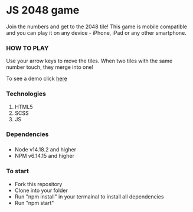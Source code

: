 # JS 2048 game
Join the numbers and get to the 2048 tile!
This game is mobile compatible and you can play it on any device - iPhone, iPad or any other smartphone.

### HOW TO PLAY
Use your arrow keys to move the tiles.
When two tiles with the same number touch, they merge into one!

To see a demo click [here](https://vitalii-fedusov.github.io/js_2048_game/)
### Technologies
1. HTML5
2. SCSS
3. JS
### Dependencies
###
- Node v14.18.2 and higher
- NPM v6.14.15 and higher
### To start
- Fork this repository
- Clone into your folder
- Run "npm install" in your termainal to install all dependencies
- Run "npm start"
